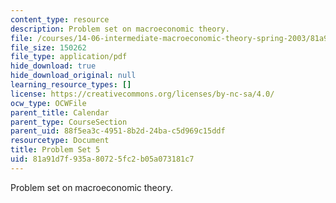 ```yaml
---
content_type: resource
description: Problem set on macroeconomic theory.
file: /courses/14-06-intermediate-macroeconomic-theory-spring-2003/81a91d7f935a80725fc2b05a073181c7_1406ps5.pdf
file_size: 150262
file_type: application/pdf
hide_download: true
hide_download_original: null
learning_resource_types: []
license: https://creativecommons.org/licenses/by-nc-sa/4.0/
ocw_type: OCWFile
parent_title: Calendar
parent_type: CourseSection
parent_uid: 88f5ea3c-4951-8b2d-24ba-c5d969c15ddf
resourcetype: Document
title: Problem Set 5
uid: 81a91d7f-935a-8072-5fc2-b05a073181c7
---
```

Problem set on macroeconomic theory.